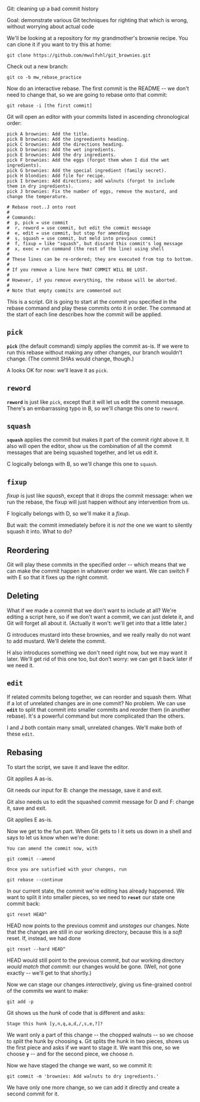 Git: cleaning up a bad commit history

Goal: demonstrate various Git techniques for righting that which is
wrong, without worrying about actual code

We'll be looking at a repository for my grandmother's brownie recipe.
You can clone it if you want to try this at home:
```
git clone https://github.com/mwulfvhl/git_brownies.git
```

Check out a new branch:
```
git co -b mw_rebase_practice
```
Now do an interactive rebase. The first commit is the README -- we
don't need to change that, so we are going to rebase onto that commit:
```
git rebase -i [the first commit]
```
Git will open an editor with your commits listed in ascending
chronological order:

```
pick A brownies: Add the title.
pick B brownies: Add the ingreedients heading.
pick C brownies: Add the directions heading.
pick D brownies: Add the wet ingredients.
pick E brownies: Add the dry ingredients.
pick F brownies: Add the eggs (forgot them when I did the wet
ingredients).
pick G brownies: Add the special ingredient (family secret).
pick H blondies: Add file for recipe.
pick I brownies: Add directions; add walnuts (forgot to include
them in dry ingredients).
pick J brownies: Fix the number of eggs, remove the mustard, and
change the temperature.

# Rebase root..J onto root
#
# Commands:
#  p, pick = use commit
#  r, reword = use commit, but edit the commit message
#  e, edit = use commit, but stop for amending
#  s, squash = use commit, but meld into previous commit
#  f, fixup = like "squash", but discard this commit's log message
#  x, exec = run command (the rest of the line) using shell
#
# These lines can be re-ordered; they are executed from top to bottom.
#
# If you remove a line here THAT COMMIT WILL BE LOST.
#
# However, if you remove everything, the rebase will be aborted.
#
# Note that empty commits are commented out
```

This is a script. Git is going to start at the commit you specified in
the rebase command and play these commits onto it in order. The command
at the start of each line describes how the commit will be applied.

## `pick`

**`pick`** (the default command) simply applies the commit as-is. If we were
to run this rebase without making any other changes, our branch wouldn't
change. (The commit SHAs would change, though.)

A looks OK for now: we'll leave it as `pick`.

## `reword`

**`reword`** is just like `pick`, except that it will let us edit the commit
message. There's an embarrassing typo in B, so we'll change this
one to `reword`.

## `squash`

**`squash`** applies the commit but makes it part of the commit right above
it. It also will open the editor, show us the combination of all the
commit messages that are being squashed together, and let us edit it.

C logically belongs with B, so we'll change this one to `squash`.

## `fixup`

*fixup* is just like *squash*, except that it drops the commit message:
when we run the rebase, the fixup will just happen without any
intervention from us.

F logically belongs with D, so we'll make it a *fixup*.

But wait: the commit immediately before it is _not_ the one we want to
silently squash it into. What to do?

## Reordering

Git will play these commits in the specified order -- which means that
we can make the commit happen in whatever order we want. We can switch
F with E so that it fixes up the right commit.

## Deleting

What if we made a commit that we don't want to include at all? We're
editing a script here, so if we don't want a commit, we can just delete
it, and Git will forget all about it. (Actually it won't: we'll get into
that a little later.)

G introduces mustard into these brownies, and we really really do
not want to add mustard. We'll delete the commit.

H also introduces something we don't need right now, but we may want
it later. We'll get rid of this one too, but don't worry: we can get it
back later if we need it.

## `edit`

If related commits belong together, we can reorder and squash them. What
if a lot of unrelated changes are in one commit? No problem. We can use
**`edit`** to split that commit into smaller commits and reorder them (in
another rebase). It's a powerful command but more complicated than the
others.

I and J both contain many small, unrelated changes. We'll make both of
these `edit`.

## Rebasing

To start the script, we save it and leave the editor.

Git applies A as-is.

Git needs our input for B: change the message, save it and exit.

Git also needs us to edit the squashed commit message for D and F: change
it, save and exit.

Git applies E as-is.

Now we get to the fun part. When Git gets to I it sets us down in a shell
and says to let us know when we're done:

```
You can amend the commit now, with

git commit --amend

Once you are satisfied with your changes, run

git rebase --continue
```

In our current state, the commit we're editing has already happened. We
want to split it into smaller pieces, so we need to **`reset`** our state
one commit back:
```
git reset HEAD^
```

HEAD now points to the previous commit and _unstages_ our changes. Note
that the changes are still in our working directory, because this is a
_soft_ reset. If, instead, we had done
```
git reset --hard HEAD^
```
HEAD would still point to the previous commit, but our working directory
_would match that commit_: our changes would be gone. (Well, not gone
exactly -- we'll get to that shortly.)

Now we can stage our changes _interactively_, giving us fine-grained
control of the commits we want to make:
```
git add -p
```

Git shows us the _hunk_ of code that is different and asks:
```
Stage this hunk [y,n,q,a,d,/,s,e,?]?
```

We want only a part of this change -- the chopped walnuts -- so we
choose to _split_ the hunk by choosing **`s`**. Git splits the hunk in two
pieces, shows us the first piece and asks if we want to stage it. We
want this one, so we choose **`y`** -- and for the second piece, we choose
*n*.

Now we have staged the change we want, so we commit it:
```
git commit -m 'brownies: Add walnuts to dry ingredients.'
```

We have only one more change, so we can add it directly and create a
second commit for it.
